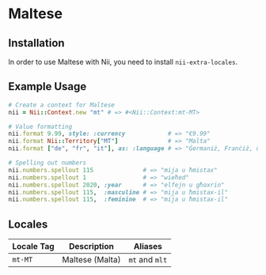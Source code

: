 <!-- This file has been generated. Source: languages/_template.md.erb -->

# Maltese

## Installation

In order to use Maltese with Nii, you need to install `nii-extra-locales`.

## Example Usage

``` ruby
# Create a context for Maltese
nii = Nii::Context.new "mt" # => #<Nii::Context:mt-MT>

# Value formatting
nii.format 9.99, style: :currency            # => "€9.99"
nii.format Nii::Territory["MT"]              # => "Malta"
nii.format ["de", "fr", "it"], as: :language # => "Ġermaniż, Franċiż, u Taljan"

# Spelling out numbers
nii.numbers.spellout 115              # => "mija u ħmistax"
nii.numbers.spellout 1                # => "wieħed"
nii.numbers.spellout 2020, :year      # => "elfejn u għoxrin"
nii.numbers.spellout 115,  :masculine # => "mija u ħmistax-il"
nii.numbers.spellout 115,  :feminine  # => "mija u ħmistax-il"
```


## Locales

<table>
  <thead>
    <tr>
      <th>Locale Tag</th>
      <th>Description</th>
      <th>Aliases</th>
    </tr>
  </thead>
  <tbody>
    <tr>
      <td><code>mt-MT</code></td>
      <td>Maltese (Malta)</td>
      <td><code>mt</code> and <code>mlt</code></td>
    </tr>
  </tbody>
</table>

